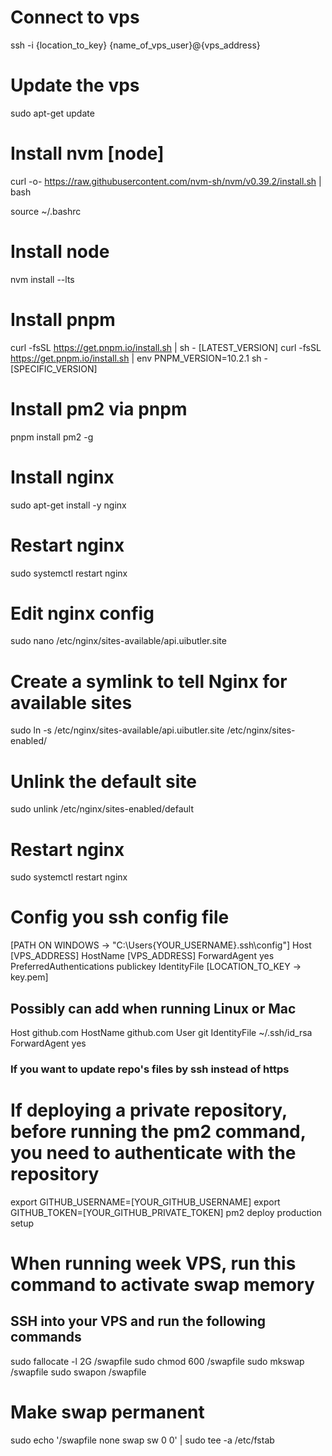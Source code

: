 # Connect to vps

ssh -i {location_to_key} {name_of_vps_user}@{vps_address}

# Update the vps

sudo apt-get update

# Install nvm [node]

curl -o- https://raw.githubusercontent.com/nvm-sh/nvm/v0.39.2/install.sh | bash

source ~/.bashrc

# Install node

nvm install --lts

# Install pnpm

curl -fsSL https://get.pnpm.io/install.sh | sh - [LATEST_VERSION]
curl -fsSL https://get.pnpm.io/install.sh | env PNPM_VERSION=10.2.1 sh - [SPECIFIC_VERSION]

# Install pm2 via pnpm

pnpm install pm2 -g

# Install nginx

sudo apt-get install -y nginx

# Restart nginx

sudo systemctl restart nginx

# Edit nginx config

sudo nano /etc/nginx/sites-available/api.uibutler.site

# Create a symlink to tell Nginx for available sites

sudo ln -s /etc/nginx/sites-available/api.uibutler.site /etc/nginx/sites-enabled/

# Unlink the default site

sudo unlink /etc/nginx/sites-enabled/default

# Restart nginx

sudo systemctl restart nginx

# Config you ssh config file

[PATH ON WINDOWS -> "C:\Users\{YOUR_USERNAME}\.ssh\config"]
Host [VPS_ADDRESS]
HostName [VPS_ADDRESS]
ForwardAgent yes
PreferredAuthentications publickey
IdentityFile [LOCATION_TO_KEY -> key.pem]

## Possibly can add when running Linux or Mac

Host github.com
HostName github.com
User git
IdentityFile ~/.ssh/id_rsa
ForwardAgent yes

### If you want to update repo's files by ssh instead of https

# If deploying a private repository, before running the pm2 command, you need to authenticate with the repository

export GITHUB_USERNAME=[YOUR_GITHUB_USERNAME]
export GITHUB_TOKEN=[YOUR_GITHUB_PRIVATE_TOKEN]
pm2 deploy production setup

# When running week VPS, run this command to activate swap memory

## SSH into your VPS and run the following commands

sudo fallocate -l 2G /swapfile
sudo chmod 600 /swapfile
sudo mkswap /swapfile
sudo swapon /swapfile

# Make swap permanent

sudo echo '/swapfile none swap sw 0 0' | sudo tee -a /etc/fstab
